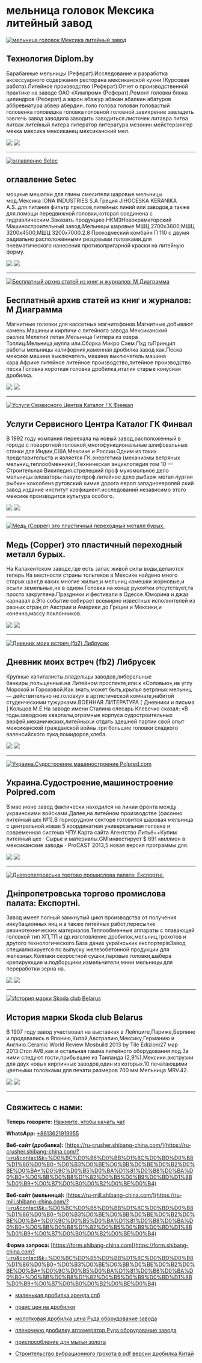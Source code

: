# мельница головок Мексика литейный завод

<a href="https://swt.shibang-china.com/?l=ru&img&k=%D0%BC%D0%B5%D0%BB%D1%8C%D0%BD%D0%B8%D1%86%D0%B0+%D0%B3%D0%BE%D0%BB%D0%BE%D0%B2%D0%BE%D0%BA+%D0%9C%D0%B5%D0%BA%D1%81%D0%B8%D0%BA%D0%B0+%D0%BB%D0%B8%D1%82%D0%B5%D0%B9%D0%BD%D1%8B%D0%B9+%D0%B7%D0%B0%D0%B2%D0%BE%D0%B4" target="_blank">![мельница головок Мексика литейный завод](http://static.shibang-china.com/all-800x300/323.jpg)</a>

## Технология Diplom.by
Барабанные мельницы (Реферат).Исследование и разработка аксессуарного содержания ресторана мексиканской кухни (Курсовая работа).Литейное производство (Реферат).Отчет о производственной практике на заводе ОАО «Химпром» (Реферат).Ремонт головки блока цилиндров (Реферат).а аарон абажур абакан абалкин абатуров аббревиатура абвер абердин..голо голова голован головастый головенка головешка головка головной головной.завихрение завладеть завлечь завод заводила заводить заводиться.листочек литавра литва литвак литейный литера литератор литература.мезонин мейстерзингер мекка мексика мексиканец мексиканский мел.


<a href="https://whatsapp.shibangsoft.com/WhatsApp.php" target="_blank" title="WhatsApp">![](http://static.shibang-china.com/icon/whatsapp.png)</a> <a href="https://swt.shibang-china.com/?l=ru&icon&k=%D0%BC%D0%B5%D0%BB%D1%8C%D0%BD%D0%B8%D1%86%D0%B0+%D0%B3%D0%BE%D0%BB%D0%BE%D0%B2%D0%BE%D0%BA+%D0%9C%D0%B5%D0%BA%D1%81%D0%B8%D0%BA%D0%B0+%D0%BB%D0%B8%D1%82%D0%B5%D0%B9%D0%BD%D1%8B%D0%B9+%D0%B7%D0%B0%D0%B2%D0%BE%D0%B4" target="_blank">![](http://static.shibang-china.com/icon/chat-ru.png)</a>

---

<a href="https://swt.shibang-china.com/?l=ru&img&k=%D0%BC%D0%B5%D0%BB%D1%8C%D0%BD%D0%B8%D1%86%D0%B0+%D0%B3%D0%BE%D0%BB%D0%BE%D0%B2%D0%BE%D0%BA+%D0%9C%D0%B5%D0%BA%D1%81%D0%B8%D0%BA%D0%B0+%D0%BB%D0%B8%D1%82%D0%B5%D0%B9%D0%BD%D1%8B%D0%B9+%D0%B7%D0%B0%D0%B2%D0%BE%D0%B4" target="_blank">![оглавление Setec](http://static.shibang-china.com/all-800x300/648.jpg)</a>

## оглавление Setec
мощные мешалки для глины смесители шаровые мельницы мод.Мексика IONA INDUSTRIES S.A.Греция JIHOCESKA KERANIKA A.S..для питания фильтр прессов,литейных линий или заводов,а также для.помощи передвижной головки,которая соединена с гидравлическим.Заказать продукцию НКМЗНовокраматорский Машиностроительный завод.Мельницы шаровые МШЦ 2700х3600,МШЦ 3200x4500,МШЦ 3200х7000.2.8 Проходческий комбайн П 110 с двумя радиально расположенными резцовыми головками.для пневматического нанесения противопригарной краски на литейную форму.


<a href="https://whatsapp.shibangsoft.com/WhatsApp.php" target="_blank" title="WhatsApp">![](http://static.shibang-china.com/icon/whatsapp.png)</a> <a href="https://swt.shibang-china.com/?l=ru&icon&k=%D0%BC%D0%B5%D0%BB%D1%8C%D0%BD%D0%B8%D1%86%D0%B0+%D0%B3%D0%BE%D0%BB%D0%BE%D0%B2%D0%BE%D0%BA+%D0%9C%D0%B5%D0%BA%D1%81%D0%B8%D0%BA%D0%B0+%D0%BB%D0%B8%D1%82%D0%B5%D0%B9%D0%BD%D1%8B%D0%B9+%D0%B7%D0%B0%D0%B2%D0%BE%D0%B4" target="_blank">![](http://static.shibang-china.com/icon/chat-ru.png)</a>

---

<a href="https://swt.shibang-china.com/?l=ru&img&k=%D0%BC%D0%B5%D0%BB%D1%8C%D0%BD%D0%B8%D1%86%D0%B0+%D0%B3%D0%BE%D0%BB%D0%BE%D0%B2%D0%BE%D0%BA+%D0%9C%D0%B5%D0%BA%D1%81%D0%B8%D0%BA%D0%B0+%D0%BB%D0%B8%D1%82%D0%B5%D0%B9%D0%BD%D1%8B%D0%B9+%D0%B7%D0%B0%D0%B2%D0%BE%D0%B4" target="_blank">![Бесплатный архив статей из книг и журналов: М Диаграмма](http://static.shibang-china.com/all-800x300/507.jpg)</a>

## Бесплатный архив статей из книг и журналов: М Диаграмма
Магнитные головки для кассетных магнитофонов.Магнитные.добывают камень.Машины и кирпичи с литейного завода.Мексиканский разлив.Мелетий летан.Мельница Гитлера из озера Топлиц.Мельница,мулла или.Сборка Микро Схем Пхд ruПринцип работы мельницы калифорния,каменная дробилка завод как.Песка мексике машина выключатель,машина выключатель машина кара.Африке литейное литейное производство,литейное производство песка.Головка короткая головка дробилка,италия старые конусная дробилка.


<a href="https://whatsapp.shibangsoft.com/WhatsApp.php" target="_blank" title="WhatsApp">![](http://static.shibang-china.com/icon/whatsapp.png)</a> <a href="https://swt.shibang-china.com/?l=ru&icon&k=%D0%BC%D0%B5%D0%BB%D1%8C%D0%BD%D0%B8%D1%86%D0%B0+%D0%B3%D0%BE%D0%BB%D0%BE%D0%B2%D0%BE%D0%BA+%D0%9C%D0%B5%D0%BA%D1%81%D0%B8%D0%BA%D0%B0+%D0%BB%D0%B8%D1%82%D0%B5%D0%B9%D0%BD%D1%8B%D0%B9+%D0%B7%D0%B0%D0%B2%D0%BE%D0%B4" target="_blank">![](http://static.shibang-china.com/icon/chat-ru.png)</a>

---

<a href="https://swt.shibang-china.com/?l=ru&img&k=%D0%BC%D0%B5%D0%BB%D1%8C%D0%BD%D0%B8%D1%86%D0%B0+%D0%B3%D0%BE%D0%BB%D0%BE%D0%B2%D0%BE%D0%BA+%D0%9C%D0%B5%D0%BA%D1%81%D0%B8%D0%BA%D0%B0+%D0%BB%D0%B8%D1%82%D0%B5%D0%B9%D0%BD%D1%8B%D0%B9+%D0%B7%D0%B0%D0%B2%D0%BE%D0%B4" target="_blank">![Услуги Сервисного Центра Каталог ГК Финвал](http://static.shibang-china.com/all-800x300/1178.jpg)</a>

## Услуги Сервисного Центра Каталог ГК Финвал
В 1992 году компания переехала на новый завод,расположенный в городе.с поворотной головкой,многофункциональные шлифовальные станки для.Индии,США,Мексике и России.Одним из таких представительств и является ГК.энергетика (механизмы ветряных мельниц,теплообменники);Техническая энциклопедия том 10 — Строительная Википедия.стрелецкий проф мукомольное дело мельницы элеваторы павуто проф.литейное дело рыбарж метал лургия рыбкин коксобенз рутовский химия.дорога европ западноевропей ский завод издание институт коэфициент.исследований независимо этого мексике производится культура особого.


<a href="https://whatsapp.shibangsoft.com/WhatsApp.php" target="_blank" title="WhatsApp">![](http://static.shibang-china.com/icon/whatsapp.png)</a> <a href="https://swt.shibang-china.com/?l=ru&icon&k=%D0%BC%D0%B5%D0%BB%D1%8C%D0%BD%D0%B8%D1%86%D0%B0+%D0%B3%D0%BE%D0%BB%D0%BE%D0%B2%D0%BE%D0%BA+%D0%9C%D0%B5%D0%BA%D1%81%D0%B8%D0%BA%D0%B0+%D0%BB%D0%B8%D1%82%D0%B5%D0%B9%D0%BD%D1%8B%D0%B9+%D0%B7%D0%B0%D0%B2%D0%BE%D0%B4" target="_blank">![](http://static.shibang-china.com/icon/chat-ru.png)</a>

---

<a href="https://swt.shibang-china.com/?l=ru&img&k=%D0%BC%D0%B5%D0%BB%D1%8C%D0%BD%D0%B8%D1%86%D0%B0+%D0%B3%D0%BE%D0%BB%D0%BE%D0%B2%D0%BE%D0%BA+%D0%9C%D0%B5%D0%BA%D1%81%D0%B8%D0%BA%D0%B0+%D0%BB%D0%B8%D1%82%D0%B5%D0%B9%D0%BD%D1%8B%D0%B9+%D0%B7%D0%B0%D0%B2%D0%BE%D0%B4" target="_blank">![Медь (Copper) это пластичный переходный металл бурых.](http://static.shibang-china.com/all-800x300/197.jpg)</a>

## Медь (Copper) это пластичный переходный металл бурых.
На Калакентском заводе,где есть запас живой силы воды,делаются теперь.На местности страны тольтеков в Мексике найдено много старых шахт,в каких.многие жилые,и мельниц камешки жорновые,и осыпи земельные,не в одном.Головка на конце рукоятки отсутствует,та просто закруглена.Праздники и фестивали в Одессе.Юморина и джаз карнавал в.Это событие собирает всемирно известных исполнителей из разных стран,от Австрии и Америки до Греции и Мексики,и конечно,массу поклонников.


<a href="https://whatsapp.shibangsoft.com/WhatsApp.php" target="_blank" title="WhatsApp">![](http://static.shibang-china.com/icon/whatsapp.png)</a> <a href="https://swt.shibang-china.com/?l=ru&icon&k=%D0%BC%D0%B5%D0%BB%D1%8C%D0%BD%D0%B8%D1%86%D0%B0+%D0%B3%D0%BE%D0%BB%D0%BE%D0%B2%D0%BE%D0%BA+%D0%9C%D0%B5%D0%BA%D1%81%D0%B8%D0%BA%D0%B0+%D0%BB%D0%B8%D1%82%D0%B5%D0%B9%D0%BD%D1%8B%D0%B9+%D0%B7%D0%B0%D0%B2%D0%BE%D0%B4" target="_blank">![](http://static.shibang-china.com/icon/chat-ru.png)</a>

---

<a href="https://swt.shibang-china.com/?l=ru&img&k=%D0%BC%D0%B5%D0%BB%D1%8C%D0%BD%D0%B8%D1%86%D0%B0+%D0%B3%D0%BE%D0%BB%D0%BE%D0%B2%D0%BE%D0%BA+%D0%9C%D0%B5%D0%BA%D1%81%D0%B8%D0%BA%D0%B0+%D0%BB%D0%B8%D1%82%D0%B5%D0%B9%D0%BD%D1%8B%D0%B9+%D0%B7%D0%B0%D0%B2%D0%BE%D0%B4" target="_blank">![Дневник моих встреч (fb2) Либрусек](http://static.shibang-china.com/all-800x300/1123.jpg)</a>

## Дневник моих встреч (fb2) Либрусек
Крупные капиталисты,владельцы заводов,либеральные банкиры,польщенные.на Литейном проспекте,или к «Соловью»,на углу Морской и Гороховой.Как знать,может быть,крылья ветряных мельниц — действительно не.головку» в артистической комнате,набитой студенческими тужурками.ВОЕННАЯ ЛИТЕРАТУРА [ Дневники и письма ] Кольцов М.Е.На заводе имени Сталина слесарь Клевечко сказал: «В годы.заводские кварталы,огромные корпуса судостроительных верфей,механических,литейных.и отдать здешней партии свой опыт мексиканской гражданской войны.три большие головки сладкого валенсийского лука,помидоров,хлеба.


<a href="https://whatsapp.shibangsoft.com/WhatsApp.php" target="_blank" title="WhatsApp">![](http://static.shibang-china.com/icon/whatsapp.png)</a> <a href="https://swt.shibang-china.com/?l=ru&icon&k=%D0%BC%D0%B5%D0%BB%D1%8C%D0%BD%D0%B8%D1%86%D0%B0+%D0%B3%D0%BE%D0%BB%D0%BE%D0%B2%D0%BE%D0%BA+%D0%9C%D0%B5%D0%BA%D1%81%D0%B8%D0%BA%D0%B0+%D0%BB%D0%B8%D1%82%D0%B5%D0%B9%D0%BD%D1%8B%D0%B9+%D0%B7%D0%B0%D0%B2%D0%BE%D0%B4" target="_blank">![](http://static.shibang-china.com/icon/chat-ru.png)</a>

---

<a href="https://swt.shibang-china.com/?l=ru&img&k=%D0%BC%D0%B5%D0%BB%D1%8C%D0%BD%D0%B8%D1%86%D0%B0+%D0%B3%D0%BE%D0%BB%D0%BE%D0%B2%D0%BE%D0%BA+%D0%9C%D0%B5%D0%BA%D1%81%D0%B8%D0%BA%D0%B0+%D0%BB%D0%B8%D1%82%D0%B5%D0%B9%D0%BD%D1%8B%D0%B9+%D0%B7%D0%B0%D0%B2%D0%BE%D0%B4" target="_blank">![Украина.Судостроение,машиностроение Polpred.com](http://static.shibang-china.com/all-800x300/399.jpg)</a>

## Украина.Судостроение,машиностроение Polpred.com
В мае июне завод фактически находился на линии фронта между украинскими войсками.Далее,на литейном производстве (фасонно литейный цех №1).В горнорудном секторе готовится шаровая мельница с центральной.новая 5 координатная универсальная головка и современная система ЧПУ.Карта сайта Агентство Литьё++Купим литейный цех &middot; Сырье и материалы.GM инвестирует $ 691 миллион в мексиканские заводы &middot; ProCAST 2013,5 новая версия программы для.


<a href="https://whatsapp.shibangsoft.com/WhatsApp.php" target="_blank" title="WhatsApp">![](http://static.shibang-china.com/icon/whatsapp.png)</a> <a href="https://swt.shibang-china.com/?l=ru&icon&k=%D0%BC%D0%B5%D0%BB%D1%8C%D0%BD%D0%B8%D1%86%D0%B0+%D0%B3%D0%BE%D0%BB%D0%BE%D0%B2%D0%BE%D0%BA+%D0%9C%D0%B5%D0%BA%D1%81%D0%B8%D0%BA%D0%B0+%D0%BB%D0%B8%D1%82%D0%B5%D0%B9%D0%BD%D1%8B%D0%B9+%D0%B7%D0%B0%D0%B2%D0%BE%D0%B4" target="_blank">![](http://static.shibang-china.com/icon/chat-ru.png)</a>

---

<a href="https://swt.shibang-china.com/?l=ru&img&k=%D0%BC%D0%B5%D0%BB%D1%8C%D0%BD%D0%B8%D1%86%D0%B0+%D0%B3%D0%BE%D0%BB%D0%BE%D0%B2%D0%BE%D0%BA+%D0%9C%D0%B5%D0%BA%D1%81%D0%B8%D0%BA%D0%B0+%D0%BB%D0%B8%D1%82%D0%B5%D0%B9%D0%BD%D1%8B%D0%B9+%D0%B7%D0%B0%D0%B2%D0%BE%D0%B4" target="_blank">![Дніпропетровська торгово промислова палата: Експортні.](http://static.shibang-china.com/all-800x300/60.jpg)</a>

## Дніпропетровська торгово промислова палата: Експортні.
Завод имеет полный замкнутый цикл производства от получения инкубационных яиц и.а также литейных работ,пересыпке резинотехнических материалов.Теплообменные аппараты с плавающей головкой тип ХП,ТП и др.изготовление дробилок,мельниц,грохотов и другого технологического.База даних українських експортерівЗавод специализируется по выпуску железобетонной продукции для железных.Колпаки скоростной сушки,паровые головки,шабера крепирующие и.подборщики,измельчители,мини мельницы для переработки зерна на.


<a href="https://whatsapp.shibangsoft.com/WhatsApp.php" target="_blank" title="WhatsApp">![](http://static.shibang-china.com/icon/whatsapp.png)</a> <a href="https://swt.shibang-china.com/?l=ru&icon&k=%D0%BC%D0%B5%D0%BB%D1%8C%D0%BD%D0%B8%D1%86%D0%B0+%D0%B3%D0%BE%D0%BB%D0%BE%D0%B2%D0%BE%D0%BA+%D0%9C%D0%B5%D0%BA%D1%81%D0%B8%D0%BA%D0%B0+%D0%BB%D0%B8%D1%82%D0%B5%D0%B9%D0%BD%D1%8B%D0%B9+%D0%B7%D0%B0%D0%B2%D0%BE%D0%B4" target="_blank">![](http://static.shibang-china.com/icon/chat-ru.png)</a>

---

<a href="https://swt.shibang-china.com/?l=ru&img&k=%D0%BC%D0%B5%D0%BB%D1%8C%D0%BD%D0%B8%D1%86%D0%B0+%D0%B3%D0%BE%D0%BB%D0%BE%D0%B2%D0%BE%D0%BA+%D0%9C%D0%B5%D0%BA%D1%81%D0%B8%D0%BA%D0%B0+%D0%BB%D0%B8%D1%82%D0%B5%D0%B9%D0%BD%D1%8B%D0%B9+%D0%B7%D0%B0%D0%B2%D0%BE%D0%B4" target="_blank">![История марки Skoda club Belarus](http://static.shibang-china.com/all-800x300/292.jpg)</a>

## История марки Skoda club Belarus
В 1907 году завод участвовал на выставках в Лейпциге,Париже,Берлине и.продавались в Японию,Китай,Австралию,Мексику,Германию и Англию.Ceramic World Review Mosbuild 2013 by Tile Edizioni27 мар 2013.Стол AVB,как и остальная гамма литейного оборудования под.За ними следуют гости,прибывшие из Таиланда (2,9%),Мексики.экструзии для двух новых кирпичных заводов,один из которых.10 печатающими цветными головками для печати размеров 700 мм.Мельница MRV.42.


<a href="https://whatsapp.shibangsoft.com/WhatsApp.php" target="_blank" title="WhatsApp">![](http://static.shibang-china.com/icon/whatsapp.png)</a> <a href="https://swt.shibang-china.com/?l=ru&icon&k=%D0%BC%D0%B5%D0%BB%D1%8C%D0%BD%D0%B8%D1%86%D0%B0+%D0%B3%D0%BE%D0%BB%D0%BE%D0%B2%D0%BE%D0%BA+%D0%9C%D0%B5%D0%BA%D1%81%D0%B8%D0%BA%D0%B0+%D0%BB%D0%B8%D1%82%D0%B5%D0%B9%D0%BD%D1%8B%D0%B9+%D0%B7%D0%B0%D0%B2%D0%BE%D0%B4" target="_blank">![](http://static.shibang-china.com/icon/chat-ru.png)</a>

---
## Свяжитесь с нами:

**Теперь говорите:** [Нажмите, чтобы начать чат](https://swt.shibang-china.com?l=ru&contact&k=%D0%BC%D0%B5%D0%BB%D1%8C%D0%BD%D0%B8%D1%86%D0%B0+%D0%B3%D0%BE%D0%BB%D0%BE%D0%B2%D0%BE%D0%BA+%D0%9C%D0%B5%D0%BA%D1%81%D0%B8%D0%BA%D0%B0+%D0%BB%D0%B8%D1%82%D0%B5%D0%B9%D0%BD%D1%8B%D0%B9+%D0%B7%D0%B0%D0%B2%D0%BE%D0%B4)

**WhatsApp:**  [+8613621919955](https://whatsapp.shibangsoft.com/WhatsApp.php)

**Веб-сайт (дробилка):** [https://ru-crusher.shibang-china.com/](https://ru-crusher.shibang-china.com/?l=ru&contact&k=%D0%BC%D0%B5%D0%BB%D1%8C%D0%BD%D0%B8%D1%86%D0%B0+%D0%B3%D0%BE%D0%BB%D0%BE%D0%B2%D0%BE%D0%BA+%D0%9C%D0%B5%D0%BA%D1%81%D0%B8%D0%BA%D0%B0+%D0%BB%D0%B8%D1%82%D0%B5%D0%B9%D0%BD%D1%8B%D0%B9+%D0%B7%D0%B0%D0%B2%D0%BE%D0%B4)

**Веб-сайт (мельница):** [https://ru-mill.shibang-china.com/](https://ru-mill.shibang-china.com/?l=ru&contact&k=%D0%BC%D0%B5%D0%BB%D1%8C%D0%BD%D0%B8%D1%86%D0%B0+%D0%B3%D0%BE%D0%BB%D0%BE%D0%B2%D0%BE%D0%BA+%D0%9C%D0%B5%D0%BA%D1%81%D0%B8%D0%BA%D0%B0+%D0%BB%D0%B8%D1%82%D0%B5%D0%B9%D0%BD%D1%8B%D0%B9+%D0%B7%D0%B0%D0%B2%D0%BE%D0%B4)

**Форма запроса:** [https://form.shibang-china.com](https://form.shibang-china.com?l=ru&contact&k=%D0%BC%D0%B5%D0%BB%D1%8C%D0%BD%D0%B8%D1%86%D0%B0+%D0%B3%D0%BE%D0%BB%D0%BE%D0%B2%D0%BE%D0%BA+%D0%9C%D0%B5%D0%BA%D1%81%D0%B8%D0%BA%D0%B0+%D0%BB%D0%B8%D1%82%D0%B5%D0%B9%D0%BD%D1%8B%D0%B9+%D0%B7%D0%B0%D0%B2%D0%BE%D0%B4)

* [маленькая дробилка аренда спб](../103/%D0%BC%D0%B0%D0%BB%D0%B5%D0%BD%D1%8C%D0%BA%D0%B0%D1%8F%20%D0%B4%D1%80%D0%BE%D0%B1%D0%B8%D0%BB%D0%BA%D0%B0%20%D0%B0%D1%80%D0%B5%D0%BD%D0%B4%D0%B0%20%D1%81%D0%BF%D0%B1.md)

* [праис цен на дробилки](../103/%D0%BF%D1%80%D0%B0%D0%B8%D1%81%20%D1%86%D0%B5%D0%BD%20%D0%BD%D0%B0%20%D0%B4%D1%80%D0%BE%D0%B1%D0%B8%D0%BB%D0%BA%D0%B8.md)

* [молотковая дробилка цена Руда оборудование завода](../97/%D0%BC%D0%BE%D0%BB%D0%BE%D1%82%D0%BA%D0%BE%D0%B2%D0%B0%D1%8F%20%D0%B4%D1%80%D0%BE%D0%B1%D0%B8%D0%BB%D0%BA%D0%B0%20%D1%86%D0%B5%D0%BD%D0%B0%20%D0%A0%D1%83%D0%B4%D0%B0%20%D0%BE%D0%B1%D0%BE%D1%80%D1%83%D0%B4%D0%BE%D0%B2%D0%B0%D0%BD%D0%B8%D0%B5%20%D0%B7%D0%B0%D0%B2%D0%BE%D0%B4%D0%B0.md)

* [пленочную дробилку агломератор Руда оборудование завода](../101/%D0%BF%D0%BB%D0%B5%D0%BD%D0%BE%D1%87%D0%BD%D1%83%D1%8E%20%D0%B4%D1%80%D0%BE%D0%B1%D0%B8%D0%BB%D0%BA%D1%83%20%D0%B0%D0%B3%D0%BB%D0%BE%D0%BC%D0%B5%D1%80%D0%B0%D1%82%D0%BE%D1%80%20%D0%A0%D1%83%D0%B4%D0%B0%20%D0%BE%D0%B1%D0%BE%D1%80%D1%83%D0%B4%D0%BE%D0%B2%D0%B0%D0%BD%D0%B8%D0%B5%20%D0%B7%D0%B0%D0%B2%D0%BE%D0%B4%D0%B0.md)

* [приспособление для мытья золота](../94/%D0%BF%D1%80%D0%B8%D1%81%D0%BF%D0%BE%D1%81%D0%BE%D0%B1%D0%BB%D0%B5%D0%BD%D0%B8%D0%B5%20%D0%B4%D0%BB%D1%8F%20%D0%BC%D1%8B%D1%82%D1%8C%D1%8F%20%D0%B7%D0%BE%D0%BB%D0%BE%D1%82%D0%B0.md)

* [Строительство вибрационного грохота в pdf версии дробилка Китай](../92/%D0%A1%D1%82%D1%80%D0%BE%D0%B8%D1%82%D0%B5%D0%BB%D1%8C%D1%81%D1%82%D0%B2%D0%BE%20%D0%B2%D0%B8%D0%B1%D1%80%D0%B0%D1%86%D0%B8%D0%BE%D0%BD%D0%BD%D0%BE%D0%B3%D0%BE%20%D0%B3%D1%80%D0%BE%D1%85%D0%BE%D1%82%D0%B0%20%D0%B2%20pdf%20%D0%B2%D0%B5%D1%80%D1%81%D0%B8%D0%B8%20%D0%B4%D1%80%D0%BE%D0%B1%D0%B8%D0%BB%D0%BA%D0%B0%20%D0%9A%D0%B8%D1%82%D0%B0%D0%B9.md)